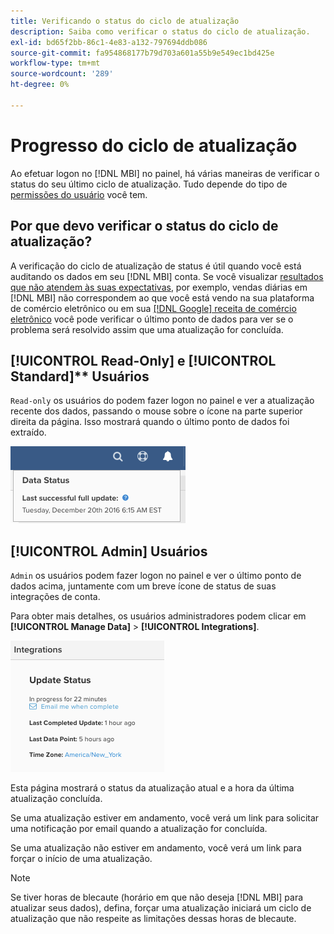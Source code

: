 ```yaml
---
title: Verificando o status do ciclo de atualização
description: Saiba como verificar o status do ciclo de atualização.
exl-id: bd65f2bb-86c1-4e83-a132-797694ddb086
source-git-commit: fa954868177b79d703a601a55b9e549ec1bd425e
workflow-type: tm+mt
source-wordcount: '289'
ht-degree: 0%

---
```


# Progresso do ciclo de atualização

Ao efetuar logon no [!DNL MBI] no painel, há várias maneiras de verificar o status do seu último ciclo de atualização. Tudo depende do tipo de [permissões do usuário](../administrator/user-management/user-management.md) você tem.

## Por que devo verificar o status do ciclo de atualização?

A verificação do ciclo de atualização de status é útil quando você está auditando os dados em seu [!DNL MBI] conta. Se você visualizar [resultados que não atendem às suas expectativas](../data-analyst/data-warehouse-mgr/data-and-updates-faq.md), por exemplo, vendas diárias em [!DNL MBI] não correspondem ao que você está vendo na sua plataforma de comércio eletrônico ou em sua [[!DNL Google] receita de comércio eletrônico](https://experienceleague.adobe.com/docs/commerce-knowledge-base/kb/troubleshooting/miscellaneous/diagnosing-google-ecommerce-revenue-discrepancies.html?lang=en) você pode verificar o último ponto de dados para ver se o problema será resolvido assim que uma atualização for concluída.

## [!UICONTROL Read-Only] e [!UICONTROL Standard]** Usuários

`Read-only` os usuários do podem fazer logon no painel e ver a atualização recente dos dados, passando o mouse sobre o ícone na parte superior direita da página. Isso mostrará quando o último ponto de dados foi extraído.

![](../../mbi/assets/last-success-data.png)

## [!UICONTROL Admin] Usuários

`Admin` os usuários podem fazer logon no painel e ver o último ponto de dados acima, juntamente com um breve ícone de status de suas integrações de conta.

Para obter mais detalhes, os usuários administradores podem clicar em **[!UICONTROL Manage Data]** > **[!UICONTROL Integrations]**.

![](../../mbi/assets/detail-manage-data-integrations.png)

Esta página mostrará o status da atualização atual e a hora da última atualização concluída.

Se uma atualização estiver em andamento, você verá um link para solicitar uma notificação por email quando a atualização for concluída.

Se uma atualização não estiver em andamento, você verá um link para forçar o início de uma atualização.

>[!NOTE]
>
>Se tiver horas de blecaute (horário em que não deseja [!DNL MBI] para atualizar seus dados), defina, forçar uma atualização iniciará um ciclo de atualização que não respeite as limitações dessas horas de blecaute.
